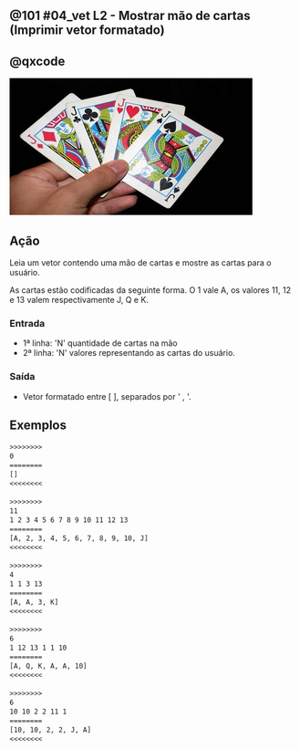 ## @101 #04_vet L2 - Mostrar mão de cartas (Imprimir vetor formatado)
## @qxcode

![](__capa.jpg)

## Ação

Leia um vetor contendo uma mão de cartas e mostre as cartas para o usuário.

As cartas estão codificadas da seguinte forma. O 1 vale A, os valores 11, 12 e 13 valem respectivamente J, Q e K.

### Entrada
- 1ª linha: 'N' quantidade de cartas na mão
- 2ª linha: 'N' valores representando as cartas do usuário.
### Saída
- Vetor formatado entre [ ], separados por ' , '.

## Exemplos

```
>>>>>>>>
0
========
[]
<<<<<<<<

>>>>>>>>
11
1 2 3 4 5 6 7 8 9 10 11 12 13
========
[A, 2, 3, 4, 5, 6, 7, 8, 9, 10, J]
<<<<<<<<

>>>>>>>>
4
1 1 3 13
========
[A, A, 3, K]
<<<<<<<<

>>>>>>>>
6
1 12 13 1 1 10
========
[A, Q, K, A, A, 10]
<<<<<<<<

>>>>>>>>
6
10 10 2 2 11 1
========
[10, 10, 2, 2, J, A]
<<<<<<<<
```

#